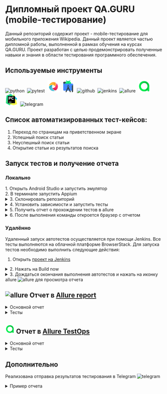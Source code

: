 # Дипломный проект QA.GURU (mobile-тестирование)

Данный репозиторий содержит проект - mobile-тестирование для мобильного приложения Wikipedia. Данный проект является частью дипломной работы, выполненной в рамках обучения на курсах QA.GURU. Проект разработан с целью продемонстрировать полученные навыки и знания в области тестирования программного обеспечения.

## Используемые инструменты
<div>
<img src="https://user-images.githubusercontent.com/25181517/183423507-c056a6f9-1ba8-4312-a350-19bcbc5a8697.png" title="python" alt="python" width="40" height="40"/>&nbsp
<img src="https://user-images.githubusercontent.com/25181517/184117132-9e89a93b-65fb-47c3-91e7-7d0f99e7c066.png" title="pytest" alt="pytest" width="40" height="40"/>&nbsp
<img src="wikipedia_app_tests/resources/appium.png" alt="Appium" title="Appium" width="40" height="40"/>&nbsp
<img src="wikipedia_app_tests/resources/android_studio.png" width="40" height="40"  alt="Android studio" title="Android Studio"/>&nbsp
<img src="https://img.icons8.com/?size=100&id=3tC9EQumUAuq&format=png&color=000000" title="github" alt="github" width="40" height="40"/>&nbsp
<img src="https://user-images.githubusercontent.com/25181517/179090274-733373ef-3b59-4f28-9ecb-244bea700932.png" title="jenkins" alt="jenkins" width="40" height="40"/>&nbsp
<img src="https://camo.githubusercontent.com/501c9d05b6660ba5e1a8753b8461e60d7ff1614656102c254ab800e14a6b19fa/68747470733a2f2f616c6c7572657265706f72742e6f72672f7075626c69632f696d672f616c6c7572652d7265706f72742e737667" title="allure" alt="allure" width="40" height="40"/>&nbsp
<img src="wikipedia_app_tests/resources/AllureTestOps.png" width="40" height="40"  alt="Allure TestOps"/> 
<img src="https://raw.githubusercontent.com/devicons/devicon/master/icons/pycharm/pycharm-original.svg" title="pycharm" alt="pycharm" width="40" height="40"/>&nbsp
<img src="https://cdn-icons-png.flaticon.com/512/2111/2111646.png" title="telegram" alt="telegram" width="40" height="40"/>&nbsp
</div>

## Список автоматизированных тест-кейсов:
1. Переход по страницам на приветственном экране
2. Успешный поиск статьи
3. Неуспешный поиск статьи
4. Открытие статьи из результатов поиска

## Запуск тестов и получение отчета

### **Локально**

<summary>1. Открыть Android Studio и запустить эмулятор</summary>

<summary>2. В терминале запустить Appium</summary>

<details><summary>3. Склонировать репозиторий</summary>

```
git clone https://github.com/KateVarg/mobile_diplom
```
</details>

<details><summary>4. Установить зависимости и запустить тесты</summary>

```
python -m venv .venv
source .venv/bin/activate
pip install poetry
poetry install
pytest --context=emulator
```
</details>

<details><summary>5. Получить отчет о прохождении тестов в allure</summary>

```
allure serve allure-results/
```
</details>

<details><summary>6. После выполнения команды откроется браузер с отчетом</summary>
    
<img src="wikipedia_app_tests/resources/allure.png">

</details>

### **Удалённо**

Удаленный запуск автотестов осуществляется при помощи Jenkins. Все тесты выполняются на облачной платформе BrowserStack. Для запуска тестов необходимо выполнить следующие действия:

1. Открыть [проект на Jenkins](https://jenkins.autotests.cloud/job/mobile_diplom/)

<details><summary>2. Нажать на Build now</summary>

<img src="wikipedia_app_tests/resources/jenkins1.png">

</details>

<details><summary>3. Дождаться окончания выполнения автотестов и нажать на иконку allure <img src="https://camo.githubusercontent.com/501c9d05b6660ba5e1a8753b8461e60d7ff1614656102c254ab800e14a6b19fa/68747470733a2f2f616c6c7572657265706f72742e6f72672f7075626c69632f696d672f616c6c7572652d7265706f72742e737667" title="allure" alt="allure" width="20" height="20"/> для просмотра отчета</summary>

<img src="wikipedia_app_tests/resources/jenkins2.png">

</details>

## <img src="https://camo.githubusercontent.com/501c9d05b6660ba5e1a8753b8461e60d7ff1614656102c254ab800e14a6b19fa/68747470733a2f2f616c6c7572657265706f72742e6f72672f7075626c69632f696d672f616c6c7572652d7265706f72742e737667" title="allure" alt="allure" width="30" height="30"/> Отчет в <a href = "https://jenkins.autotests.cloud/job/mobile_diplom/allure/">Allure report</a>

<details><summary>Основной отчет</summary>

<img src="wikipedia_app_tests/resources/jenkins_base_report.png">

</details>
<details><summary>Тесты</summary>

<img src="wikipedia_app_tests/resources/jenkins_tests.png">

</details>

## <img src="wikipedia_app_tests/resources/AllureTestOps.png" width="30" height="30"  alt="Allure TestOps"/> Отчет в <a href = "https://allure.autotests.cloud/project/4374/dashboards">Allure TestOps</a>

<details><summary>Основной отчет</summary>

<img src="wikipedia_app_tests/resources/testOps_base_report.png">

</details>

<details><summary>Тесты</summary>

<img src="wikipedia_app_tests/resources/testOps_tests.png">

</details>

## **Дополнительно**

Реализована отправка результатов тестирования в Telegram <img src="https://cdn-icons-png.flaticon.com/512/2111/2111646.png" title="telegram" alt="telegram" width="20" height="20"/>  
<details><summary>Пример отчета</summary>

<img src="wikipedia_app_tests/resources/telegram.png" alt="report Telegram">

</details>
